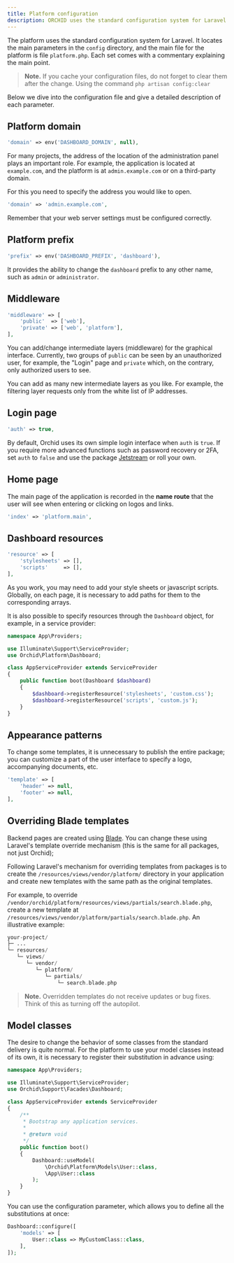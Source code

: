 ```yaml
---
title: Platform configuration
description: ORCHID uses the standard configuration system for Laravel.
---
```


The platform uses the standard configuration system for Laravel.
It locates the main parameters in the `config` directory, and the main file for the platform is
file `platform.php`. Each set comes with a commentary explaining the main point.

> **Note.** If you cache your configuration files, do not forget to clear them after the change. Using the command `php artisan config:clear`

Below we dive into the configuration file and give a detailed description of each parameter.

## Platform domain

```php
'domain' => env('DASHBOARD_DOMAIN', null),
```

For many projects, the address of the location of the administration panel plays an important role.
For example, the application is located at `example.com`, and the platform is at `admin.example.com` or on a third-party domain.

For this you need to specify the address you would like to open.

```php
'domain' => 'admin.example.com',
```
 
Remember that your web server settings must be configured correctly.


## Platform prefix


```php
'prefix' => env('DASHBOARD_PREFIX', 'dashboard'),
```
 
It provides the ability to change the `dashboard` prefix to any other name, such as `admin` or `administrator`.


## Middleware

```php
'middleware' => [
    'public'  => ['web'],
    'private' => ['web', 'platform'],
],
```

You can add/change intermediate layers (middleware) for the graphical interface.
Currently, two groups of `public` can be seen by an unauthorized user,
for example, the "Login" page and `private` which, on the contrary, only authorized users to see.


You can add as many new intermediate layers as you like.
For example, the filtering layer requests only from the white list of IP addresses.


## Login page

```php
'auth' => true,
```

By default, Orchid uses its own simple login interface when `auth` is `true`. If you require more advanced functions
such as password recovery or 2FA, set `auth` to `false` and use the package [Jetstream](https://laravel.com/docs/authentication#authentication-quickstart)
or roll your own.

## Home page

The main page of the application is recorded in the **name route** that the user will see when entering or clicking on logos and links.
```php
'index' => 'platform.main',
```

## Dashboard resources


```php
'resource' => [
    'stylesheets' => [],
    'scripts'     => [],
],
```

As you work, you may need to add your style sheets or javascript scripts.
Globally, on each page, it is necessary to add paths for them to the corresponding arrays.

It is also possible to specify resources through the `Dashboard` object, for example, in a service provider:


```php
namespace App\Providers;

use Illuminate\Support\ServiceProvider;
use Orchid\Platform\Dashboard;

class AppServiceProvider extends ServiceProvider
{
    public function boot(Dashboard $dashboard)
    {
        $dashboard->registerResource('stylesheets', 'custom.css');
        $dashboard->registerResource('scripts', 'custom.js');
    }
}
```


## Appearance patterns

To change some templates, it is unnecessary to publish the entire package; you can customize a part of the user interface to specify a logo, accompanying documents, etc.

```php
'template' => [
    'header' => null,
    'footer' => null,
],
```


## Overriding Blade templates


Backend pages are created using [Blade](https://laravel.com/docs/blade). You can change these using Laravel's template override mechanism (this is the same for all packages, not just Orchid);

Following Laravel's mechanism for overriding templates from packages is to create the `/resources/views/vendor/platform/` directory in your application and create new templates with the same path as the original templates. 

For example, to override `/vendor/orchid/platform/resources/views/partials/search.blade.php`, create a new template at
`/resources/views/vendor/platform/partials/search.blade.php`. An illustrative example: 


```php
your-project/
├─ ...
└─ resources/
   └─ views/
      └─ vendor/
         └─ platform/
            └─ partials/
                └─ search.blade.php          
```

> **Note.** Overridden templates do not receive updates or bug fixes. Think of this as turning off the autopilot.



## Model classes

The desire to change the behavior of some classes from the standard delivery is quite normal. For the platform to use your model classes instead of its own, it is necessary to register their substitution in advance using:

```php
namespace App\Providers;

use Illuminate\Support\ServiceProvider;
use Orchid\Support\Facades\Dashboard;

class AppServiceProvider extends ServiceProvider
{
    /**
     * Bootstrap any application services.
     *
     * @return void
     */
    public function boot()
    {
        Dashboard::useModel(
            \Orchid\Platform\Models\User::class, 
            \App\User::class
        );
    }
}
```

You can use the configuration parameter, which allows you to define all the substitutions at once:

```php
Dashboard::configure([
    'models' => [
        User::class => MyCustomClass::class,
    ],
]);
```
